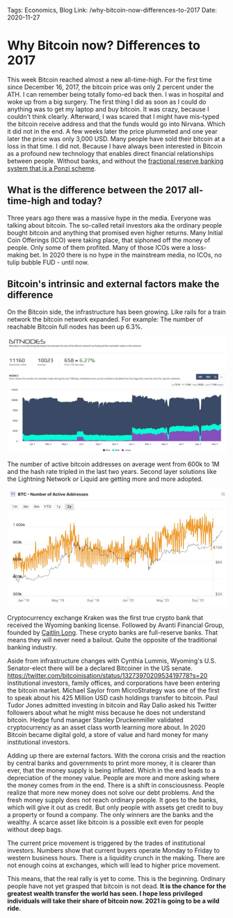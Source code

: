 Tags: Economics, Blog
Link: /why-bitcoin-now-differences-to-2017
Date: 2020-11-27

# Why Bitcoin now? Differences to 2017

This week Bitcoin reached almost a new all-time-high. For the first time since December 16, 2017, the bitcoin price was only 2 percent under the ATH. I can remember being totally fomo-ed back then. I was in hospital and woke up from a big surgery. The first thing I did as soon as I could do anything was to get my laptop and buy bitcoin. It was crazy, because I couldn't think clearly. Afterward, I was scared that I might have mis-typed the bitcoin receive address and that the funds would go into Nirvana. Which it did not in the end. A few weeks later the price plummeted and one year later the price was only 3,000 USD. Many people have sold their bitcoin at a loss in that time. I did not. Because I have always been interested in Bitcoin as a profound new technology that enables direct financial relationships between people. Without banks, and without the <a href="https://www.youtube.com/watch?v=tRFNLE6aV80" target="_blank" rel="noopener noreferrer">fractional reserve banking system that is a Ponzi scheme</a>.
## What is the difference between the 2017 all-time-high and today?
Three years ago there was a massive hype in the media. Everyone was talking about bitcoin. The so-called retail investors aka the ordinary people bought bitcoin and anything that promised even higher returns. Many Initial Coin Offerings (ICO) were taking place, that siphoned off the money of people. Only some of them profited. Many of those ICOs were a loss-making bet. In 2020 there is no hype in the mainstream media, no ICOs, no tulip bubble FUD - until now.
## Bitcoin's intrinsic and external factors make the difference
On the Bitcoin side, the infrastructure has been growing. Like rails for a train network the bitcoin network expanded. For example: The number of reachable Bitcoin full nodes has been up 6.3%. 

![Growth of Bitcoin nodes](assets/_19-Bitnodes-growth-2y.jpg)

The number of active bitcoin addresses on average went from 600k to 1M and the hash rate tripled in the last two years. Second layer solutions like the Lightning Network or Liquid are getting more and more adopted.

![Growth of bitcoin addresses](assets/_19-Glassnode-btc-addresses.jpg)

Cryptocurrency exchange Kraken was the first true crypto bank that received the Wyoming banking license. Followed by Avanti Financial Group, founded by <a href="https://bitcoinundco.com/en/caitlin-long/" rel="noopener noreferrer" target="_blank">Caitlin Long</a>. These crypto banks are full-reserve banks. That means they will never need a bailout. Quite the opposite of the traditional banking industry.

Aside from infrastructure changes with Cynthia Lummis, Wyoming's U.S. Senator-elect there will be a declared Bitcoiner in the US senate. 
https://twitter.com/bitcoinisation/status/1327397020953419778?s=20
Institutional investors, family offices, and corporations have been entering the bitcoin market. Michael Saylor from MicroStrategy was one of the first to speak about his 425 Million USD cash holdings transfer to bitcoin. Paul Tudor Jones admitted investing in bitcoin and Ray Dalio asked his Twitter followers about what he might miss because he does not understand bitcoin. Hedge fund manager Stanley Druckenmiller validated cryptocurrency as an asset class worth learning more about. In 2020 Bitcoin became digital gold, a store of value and hard money for many institutional investors.

Adding up there are external factors. With the corona crisis and the reaction by central banks and governments to print more money, it is clearer than ever, that the money supply is being inflated. Which in the end leads to a depreciation of the money value. People are more and more asking where the money comes from in the end. There is a shift in consciousness. People realize that more new money does not solve our debt problems. And the fresh money supply does not reach ordinary people. It goes to the banks, which will give it out as credit. But only people with assets get credit to buy a property or found a company. The only winners are the banks and the wealthy. A scarce asset like bitcoin is a possible exit even for people without deep bags.

The current price movement is triggered by the trades of institutional investors. Numbers show that current buyers operate Monday to Friday to western business hours. There is a liquidity crunch in the making. There are not enough coins at exchanges, which will lead to higher price movement.

This means, that the real rally is yet to come. This is the beginning. Ordinary people have not yet grasped that bitcoin is not dead. <strong>It is the chance for the greatest wealth transfer the world has seen. I hope less privileged individuals will take their share of bitcoin now. 2021 is going to be a wild ride.</strong>